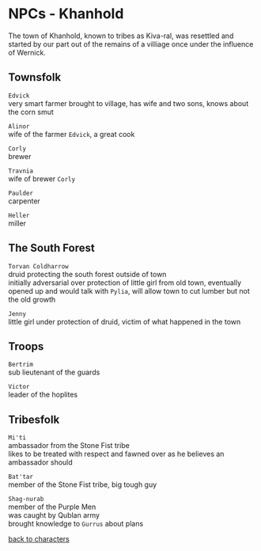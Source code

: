 # NPCs - Khanhold

The town of Khanhold, known to tribes as Kiva-ral, was resettled and started by our part out of the remains of a villiage once under the influence of Wernick.  

## Townsfolk  

`Edvick`  
very smart farmer brought to village, has wife and two sons, knows about the corn smut  

`Alinor`  
wife of the farmer `Edvick`, a great cook  

`Corly`  
brewer  

`Travnia`  
wife of brewer `Corly`  

`Paulder`  
carpenter  

`Heller`  
miller  

## The South Forest  

`Torvan Coldharrow`  
druid protecting the south forest outside of town  
initially adversarial over protection of little girl from old town, eventually opened up and would talk with `Pylia`, will allow town to cut lumber but not the old growth  

`Jenny`  
little girl under protection of druid, victim of what happened in the town  

## Troops  

`Bertrim`  
sub lieutenant of the guards  

`Victor`  
leader of the hoplites  

## Tribesfolk  

`Mi'ti`  
ambassador from the Stone Fist tribe  
likes to be treated with respect and fawned over as he believes an ambassador should  

`Bat'tar`  
member of the Stone Fist tribe, big tough guy  

`Shag-nurab`  
member of the Purple Men  
was caught by Qublan army  
brought knowledge to `Gurrus` about plans  


[back to characters](/characters/README.md#npcs)  
